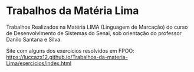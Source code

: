# **Trabalhos da Matéria Lima**

Trabalhos Realizados na Matéria LIMA (Linguagem de Marcação) do curso de Desenvolvimento de Sistemas do Senai, sob orientação do professor Danilo Santana e Silva.


Site com alguns dos exercícios resolvidos em FPOO: https://luccazx12.github.io/Trabalhos-da-materia-Lima/exercicios/index.html
